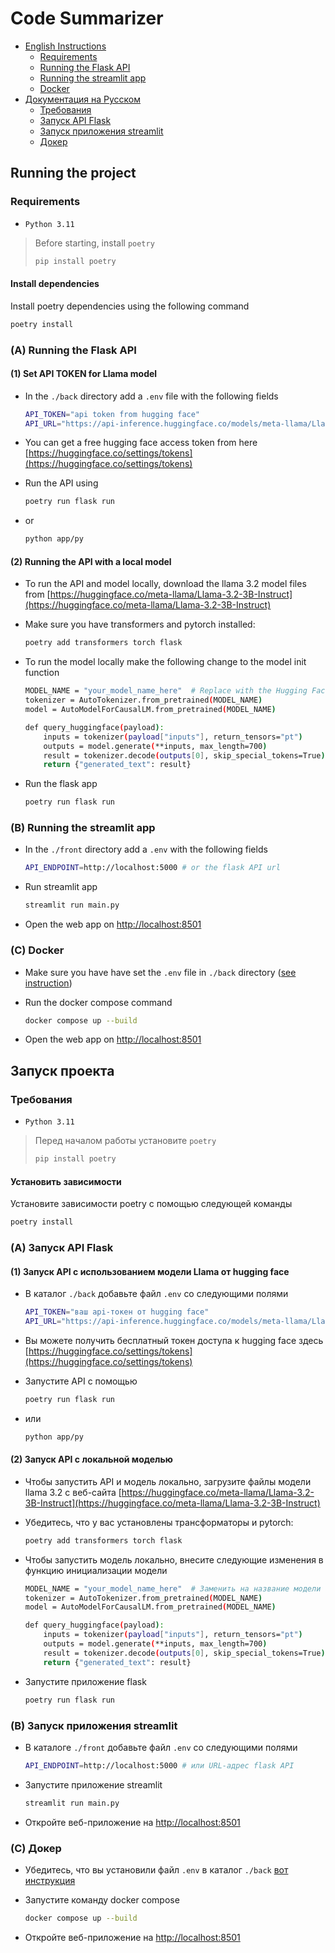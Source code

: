 # Code Summarizer

- [English Instructions](#running-the-project)
  - [Requirements](#requirements)
  - [Running the Flask API](#a-running-the-flask-api)
  - [Running the streamlit app](#b-running-the-streamlit-app)
  - [Docker](#c-docker)
- [Документация на Русском](#запуск-проекта)
  - [Требования](#требования)
  - [Запуск API Flask](#а-запуск-api-flask)
  - [Запуск приложения streamlit](#b-запуск-приложения-streamlit)
  - [Докер](#c-докер)

## Running the project

### Requirements

- `Python 3.11`

> Before starting, install `poetry`
>
> ```bash
> pip install poetry
> ```

#### Install dependencies

Install poetry dependencies using the following command

```bash
poetry install
```

### (A) Running the Flask API

#### (1) Set API TOKEN for Llama model

- In the `./back` directory add a `.env` file with the following fields

  ```bash
  API_TOKEN="api token from hugging face"
  API_URL="https://api-inference.huggingface.co/models/meta-llama/Llama-3.2-3B-Instruct"
  ```

- You can get a free hugging face access token from here [https://huggingface.co/settings/tokens](https://huggingface.co/settings/tokens)

- Run the API using

  ```bash
  poetry run flask run
  ```

- or

  ```bash
  python app/py
  ```

#### (2) Running the API with a local model

- To run the API and model locally, download the llama 3.2 model files from [https://huggingface.co/meta-llama/Llama-3.2-3B-Instruct](https://huggingface.co/meta-llama/Llama-3.2-3B-Instruct)
- Make sure you have transformers and pytorch installed:

  ```bash
  poetry add transformers torch flask
  ```

- To run the model locally make the following change to the model init function

  ```bash
  MODEL_NAME = "your_model_name_here"  # Replace with the Hugging Face model name, e.g., "facebook/llama-7b"
  tokenizer = AutoTokenizer.from_pretrained(MODEL_NAME)
  model = AutoModelForCausalLM.from_pretrained(MODEL_NAME)

  def query_huggingface(payload):
      inputs = tokenizer(payload["inputs"], return_tensors="pt")
      outputs = model.generate(**inputs, max_length=700)
      result = tokenizer.decode(outputs[0], skip_special_tokens=True)
      return {"generated_text": result}
  ```

- Run the flask app

  ```bash
  poetry run flask run
  ```

### (B) Running the streamlit app

- In the `./front` directory add a `.env` with the following fields

  ```bash
  API_ENDPOINT=http://localhost:5000 # or the flask API url
  ```

- Run streamlit app

  ```bash
  streamlit run main.py
  ```

- Open the web app on [http://localhost:8501](http://localhost:8501)

### (C) Docker

- Make sure you have have set the `.env` file in `./back` directory ([see instruction](#1-set-api-token-for-llama-model))

- Run the docker compose command

  ```bash
  docker compose up --build
  ```

- Open the web app on [http://localhost:8501](http://localhost:8501)

## Запуск проекта

### Требования

- `Python 3.11`

> Перед началом работы установите `poetry`
>
> ```bash
> pip install poetry
> ```

#### Установить зависимости

Установите зависимости poetry с помощью следующей команды

```bash
poetry install
```

### (А) Запуск API Flask

#### (1) Запуск API с использованием модели Llama от hugging face

- В каталог `./back` добавьте файл `.env` со следующими полями

  ```bash
  API_TOKEN="ваш api-токен от hugging face"
  API_URL="https://api-inference.huggingface.co/models/meta-llama/Llama-3.2-3B-Instruct"
  ```

- Вы можете получить бесплатный токен доступа к hugging face здесь [https://huggingface.co/settings/tokens](https://huggingface.co/settings/tokens)

- Запустите API с помощью

  ```bash
  poetry run flask run
  ```

- или

  ```bash
  python app/py
  ```

#### (2) Запуск API с локальной моделью

- Чтобы запустить API и модель локально, загрузите файлы модели llama 3.2 с веб-сайта [https://huggingface.co/meta-llama/Llama-3.2-3B-Instruct](https://huggingface.co/meta-llama/Llama-3.2-3B-Instruct)
- Убедитесь, что у вас установлены трансформаторы и pytorch:

  ```bash
  poetry add transformers torch flask
  ```

- Чтобы запустить модель локально, внесите следующие изменения в функцию инициализации модели

  ```bash
  MODEL_NAME = "your_model_name_here"  # Заменить на название модели с Hugging Face, например, "facebook/llama-7b".
  tokenizer = AutoTokenizer.from_pretrained(MODEL_NAME)
  model = AutoModelForCausalLM.from_pretrained(MODEL_NAME)

  def query_huggingface(payload):
      inputs = tokenizer(payload["inputs"], return_tensors="pt")
      outputs = model.generate(**inputs, max_length=700)
      result = tokenizer.decode(outputs[0], skip_special_tokens=True)
      return {"generated_text": result}
  ```

- Запустите приложение flask

  ```bash
  poetry run flask run
  ```

### (B) Запуск приложения streamlit

- В каталоге `./front` добавьте файл `.env` со следующими полями

  ```bash
  API_ENDPOINT=http://localhost:5000 # или URL-адрес flask API
  ```

- Запустите приложение streamlit

  ```bash
  streamlit run main.py
  ```

- Откройте веб-приложение на [http://localhost:8501](http://localhost:8501)

### (C) Докер

- Убедитесь, что вы установили файл `.env` в каталог `./back` [вот инструкция](#1-запуск-api-с-использованием-модели-llama-от-hugging-face)

- Запустите команду docker compose

  ```bash
  docker compose up --build
  ```

- Откройте веб-приложение на [http://localhost:8501](http://localhost:8501)
